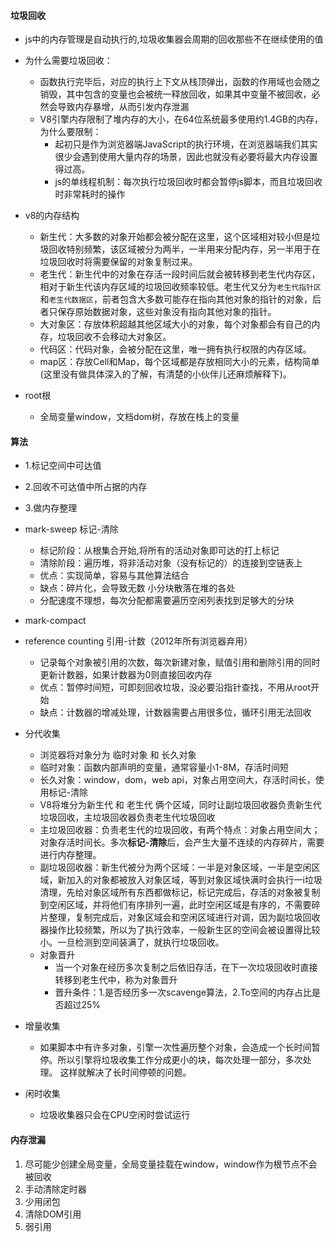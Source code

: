 #### 垃圾回收

- js中的内存管理是自动执行的,垃圾收集器会周期的回收那些不在继续使用的值
- 为什么需要垃圾回收：
  - 函数执行完毕后，对应的执行上下文从栈顶弹出，函数的作用域也会随之销毁，其中包含的变量也会被统一释放回收，如果其中变量不被回收，必然会导致内存暴增，从而引发内存泄漏
  - V8引擎内存限制了堆内存的大小，在64位系统最多使用约1.4GB的内存，为什么要限制：
    - 起初只是作为浏览器端JavaScript的执行环境，在浏览器端我们其实很少会遇到使用大量内存的场景，因此也就没有必要将最大内存设置得过高。
    - js的单线程机制：每次执行垃圾回收时都会暂停js脚本，而且垃圾回收时非常耗时的操作
- v8的内存结构
  - 新生代：大多数的对象开始都会被分配在这里，这个区域相对较小但是垃圾回收特别频繁，该区域被分为两半，一半用来分配内存，另一半用于在垃圾回收时将需要保留的对象复制过来。
  - 老生代：新生代中的对象在存活一段时间后就会被转移到老生代内存区，相对于新生代该内存区域的垃圾回收频率较低。老生代又分为`老生代指针区`和`老生代数据区`，前者包含大多数可能存在指向其他对象的指针的对象，后者只保存原始数据对象，这些对象没有指向其他对象的指针。
  - 大对象区：存放体积超越其他区域大小的对象，每个对象都会有自己的内存，垃圾回收不会移动大对象区。
  - 代码区：代码对象，会被分配在这里，唯一拥有执行权限的内存区域。
  - map区：存放Cell和Map，每个区域都是存放相同大小的元素，结构简单(这里没有做具体深入的了解，有清楚的小伙伴儿还麻烦解释下)。

- root根
  - 全局变量window，文档dom树，存放在栈上的变量

#### 算法

- 1.标记空间中可达值 
- 2.回收不可达值中所占据的内存 
- 3.做内存整理

- mark-sweep 标记-清除
  - 标记阶段：从根集合开始,将所有的活动对象即可达的打上标记
  - 清除阶段：遍历堆，将非活动对象（没有标记的）的连接到空链表上
  - 优点：实现简单，容易与其他算法结合
  - 缺点：碎片化，会导致无数 小分块散落在堆的各处
  - 分配速度不理想，每次分配都需要遍历空闲列表找到足够大的分块
- mark-compact
- reference counting 引用-计数（2012年所有浏览器弃用）
  - 记录每个对象被引用的次数，每次新建对象，赋值引用和删除引用的同时更新计数器，如果计数器为0则直接回收内存
  - 优点：暂停时间短，可即刻回收垃圾，没必要沿指针查找，不用从root开始
  - 缺点：计数器的增减处理，计数器需要占用很多位，循环引用无法回收
- 分代收集
  - 浏览器将对象分为 临时对象 和 长久对象
  - 临时对象：函数内部声明的变量，通常容量小1-8M，存活时间短
  - 长久对象：window，dom，web api，对象占用空间大，存活时间长，使用标记-清除
  - V8将堆分为新生代 和 老生代 俩个区域，同时让副垃圾回收器负责新生代垃圾回收，主垃圾回收器负责老生代垃圾回收
  - 主垃圾回收器：负责老生代的垃圾回收，有两个特点：对象占用空间大；对象存活时间长。多次**标记-清除**后，会产生大量不连续的内存碎片，需要进行内存整理。
  - 副垃圾回收器：新生代被分为两个区域：一半是对象区域，一半是空闲区域，新加入的对象都被放入对象区域，等到对象区域快满时会执行一i垃圾清理，先给对象区域所有东西都做标记，标记完成后，存活的对象被复制到空闲区域，并将他们有序排列一遍，此时空闲区域是有序的，不需要碎片整理，复制完成后，对象区域会和空闲区域进行对调，因为副垃圾回收器操作比较频繁，所以为了执行效率，一般新生区的空间会被设置得比较小。一旦检测到空间装满了，就执行垃圾回收。
  - 对象晋升
    - 当一个对象在经历多次复制之后依旧存活，在下一次垃圾回收时直接转移到老生代中，称为对象晋升
    - 晋升条件：1.是否经历多一次scavenge算法，2.To空间的内存占比是否超过25%
- 增量收集
  - 如果脚本中有许多对象，引擎一次性遍历整个对象，会造成一个长时间暂停。所以引擎将垃圾收集工作分成更小的块，每次处理一部分，多次处理。
    这样就解决了长时间停顿的问题。
- 闲时收集
  - 垃圾收集器只会在CPU空闲时尝试运行

#### 内存泄漏

1. 尽可能少创建全局变量，全局变量挂载在window，window作为根节点不会被回收
2. 手动清除定时器
3. 少用闭包
4. 清除DOM引用
5. 弱引用

